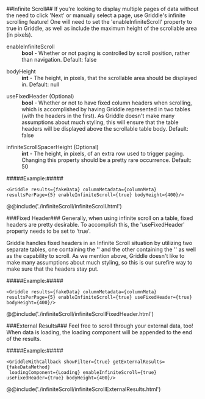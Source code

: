 ##Infinite Scroll##
If you're looking to display multiple pages of data without the need to click 'Next' or manually select a page, use Griddle's infinite scrolling feature! One will need to set the 'enableInfiniteScroll' property to true in Griddle, as well as include the maximum height of the scrollable area (in pixels).

<dl>
  <dt>enableInfiniteScroll</dt>
  <dd><strong>bool</strong> - Whether or not paging is controlled by scroll position, rather than navigation. Default: false</dd>
</dl>
<dl>
  <dt>bodyHeight</dt>
  <dd><strong>int</strong> - The height, in pixels, that the scrollable area should be displayed in. Default: null</dd>
</dl>
<dl>
  <dt>useFixedHeader (Optional)</dt>
  <dd><strong>bool</strong> - Whether or not to have fixed column headers when scrolling, which is accomplished by having Griddle represented in two tables (with the headers in the first). As Griddle doesn't make many assumptions about much styling, this will ensure that the table headers will be displayed above the scrollable table body. Default: false</dd>
</dl>
<dl>
  <dt>infiniteScrollSpacerHeight (Optional)</dt>
  <dd><strong>int</strong> - The height, in pixels, of an extra row used to trigger paging. Changing this property should be a pretty rare occurrence. Default: 50</dd>
</dl>


#####Example:#####

```
<Griddle results={fakeData} columnMetadata={columnMeta} resultsPerPage={5} enableInfiniteScroll={true} bodyHeight={400}/>
```

@@include('./infiniteScroll/infiniteScroll.html')


###Fixed Header###
Generally, when using infinite scroll on a table, fixed headers are pretty desirable. To accomplish this, the 'useFixedHeader' property needs to be set to 'true'.

Griddle handles fixed headers in an Infinite Scroll situation by utilizing two separate tables, one containing the '<thead>' and the other containing the '<tbody>' as well as the capability to scroll. As we mention above, Griddle doesn't like to make many assumptions about much styling, so this is our surefire way to make sure that the headers stay put.

#####Example:#####
```
<Griddle results={fakeData} columnMetadata={columnMeta} resultsPerPage={5} enableInfiniteScroll={true} useFixedHeader={true} bodyHeight={400}/>
```
@@include('./infiniteScroll/infiniteScrollFixedHeader.html')

###External Results###
Feel free to scroll through your external data, too! When data is loading, the loading component will be appended to the end of the results.

#####Example:#####
```
<GriddleWithCallback showFilter={true} getExternalResults={fakeDataMethod}
 loadingComponent={Loading} enableInfiniteScroll={true} useFixedHeader={true} bodyHeight={400}/>
```
@@include('./infiniteScroll/infiniteScrollExternalResults.html')
